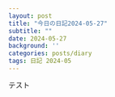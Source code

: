 ```yaml
---
layout: post
title: "今日の日記2024-05-27"
subtitle: ""
date: 2024-05-27
background: ''
categories: posts/diary
tags: 日記 2024-05
---
```

テスト
